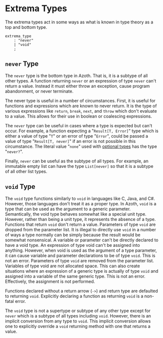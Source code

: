 # Extrema Types

The extrema types act in some ways as what is known in type theory as a top and bottom type.

```grammar
extrema_type
    : "never"
    | "void"
    ;
```

## `never` Type

The `never` type is the bottom type in Azoth. That is, it is a subtype of all other types. A
function returning `never` or an expression of type `never` can't return a value. Instead it must
either throw an exception, cause program abandonment, or never terminate.

The never type is useful in a number of circumstances. First, it is useful for functions and
expressions which are known to never return. It is the type of various expressions like `return`,
`break`, `next`, and `throw` which don't evaluate to a value. This allows for their use in boolean
or coalescing expressions.

The `never` type can be useful in cases where a type is expected but can't occur. For example, a
function expecting a "`Result[T, Error]`" type which is either a value of type "`T`" or an error of
type "`Error`", could be passed a value of type "`Result[T, never]`" if an error is not possible in
this circumstance. The literal value "`none`" used with [optional types](optional-types.md) has the
type "`never?`".

Finally, `never` can be useful as the subtype of all types. For example, an immutable empty list can
have the type `List[never]` so that it is a subtype of all other list types.

## `void` Type

The `void` type functions similarly to `void` in languages like C, Java, and C#. However, those
languages don't treat it as a proper type. In Azoth, `void` is a type that can be used as the
argument to a generic parameter. Semantically, the void type behaves somewhat like a special unit
type. However, rather than being a unit type, it represents the absence of a type. Functions that
return `void` don't return a value. Parameters of type `void` are dropped from the parameter list.
It is illegal to directly use `void` in a number of ways a type normally can be simply because the
result would be somewhat nonsensical. A variable or parameter can't be directly declared to have a
void type. An expression of type void can't be assigned into anything. However, when void is used as
the argument of a type parameter, it can cause variable and parameter declarations to be of type
`void`. This is not an error. Parameters of type `void` are removed from the parameter list.
Variables of type void are not allocated space. This can also create situations where an expression
of a generic type is actually of type `void` and assigned into a variable of the same generic type.
This is not an error. Effectively, the assignment is not performed.

Functions declared without a return arrow (`->`) and return type are defaulted to returning `void`.
Explicitly declaring a function as returning `void` is a non-fatal error.

The `void` type is not a supertype or subtype of any other type except for `never` which is a
subtype of all types including `void`. However, there is an implicit conversion from any type to
`void`. This implicit conversion allows one to explicitly override a `void` returning method with
one that returns a value.
